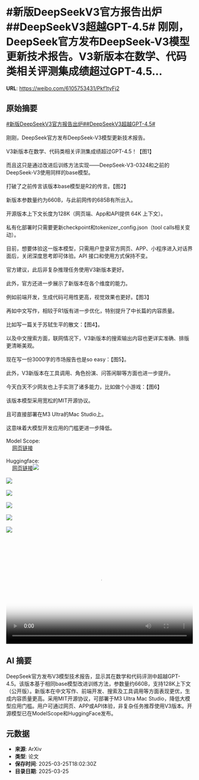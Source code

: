 # #新版DeepSeekV3官方报告出炉##DeepSeekV3超越GPT-4.5# 刚刚，DeepSeek官方发布DeepSeek-V3模型更新技术报告。V3新版本在数学、代码类相关评测集成绩超过GPT-4.5...

**URL**: https://weibo.com/6105753431/Pkf1tyFj2

## 原始摘要

<a href="https://m.weibo.cn/search?containerid=231522type%3D1%26t%3D10%26q%3D%23%E6%96%B0%E7%89%88DeepSeekV3%E5%AE%98%E6%96%B9%E6%8A%A5%E5%91%8A%E5%87%BA%E7%82%89%23&amp;extparam=%23%E6%96%B0%E7%89%88DeepSeekV3%E5%AE%98%E6%96%B9%E6%8A%A5%E5%91%8A%E5%87%BA%E7%82%89%23" data-hide=""><span class="surl-text">#新版DeepSeekV3官方报告出炉#</span></a><a href="https://m.weibo.cn/search?containerid=231522type%3D1%26t%3D10%26q%3D%23DeepSeekV3%E8%B6%85%E8%B6%8AGPT-4.5%23&amp;extparam=%23DeepSeekV3%E8%B6%85%E8%B6%8AGPT-4.5%23" data-hide=""><span class="surl-text">#DeepSeekV3超越GPT-4.5#</span></a> <br><br>刚刚，DeepSeek官方发布DeepSeek-V3模型更新技术报告。<br><br>V3新版本在数学、代码类相关评测集成绩超过GPT-4.5！【图1】<br><br>而且这只是通过改进后训练方法实现——DeepSeek-V3-0324和之前的DeepSeek-V3使用同样的base模型。<br><br>打破了之前传言该版本base模型是R2的传言。【图2】<br><br>新版本参数量约为660B，与此前网传的685B有所出入。<br><br>开源版本上下文长度为128K（网页端、App和API提供 64K 上下文）。<br><br>私有化部署时只需要更新checkpoint和tokenizer_config.json（tool calls相关变动）。<br><br>目前，想要体验这一版本模型，只需用户登录官方网页、APP、小程序进入对话界面后，关闭深度思考即可体验。API 接口和使用方式保持不变。<br><br>官方建议，此后非复杂推理任务使用V3新版本更好。<br><br>此外，官方还进一步展示了新版本在各个维度的能力。<br><br>例如前端开发，生成代码可用性更高，视觉效果也更好。【图3】<br><br>再如中文写作，相较于R1版有进一步优化，特别提升了中长篇的内容质量。<br><br>比如写一篇关于苏轼生平的散文：【图4】。<br><br>以及中文搜索方面，联网情况下，V3新版本的搜索输出内容也更详实准确、排版更清晰美观。<br><br>现在写一份3000字的市场报告也是so easy：【图5】。<br><br>此外，V3新版本在工具调用、角色扮演、问答闲聊等方面也进一步提升。<br><br>今天白天不少网友也上手实测了诸多能力，比如做个小游戏：【图6】<br><br>该版本模型采用宽松的MIT开源协议。<br><br>且可直接部署在M3 Ultra的Mac Studio上。<br><br>这意味着大模型开发应用的门槛更进一步降低。<br><br>Model Scope: <br><a href="https://weibo.cn/sinaurl?u=https%3A%2F%2Fmodelscope.cn%2Fmodels%2Fdeepseek-ai%2FDeepSeek-V3-0324" data-hide=""><span class="url-icon"><img style="width: 1rem;height: 1rem" src="https://h5.sinaimg.cn/upload/2015/09/25/3/timeline_card_small_web_default.png" referrerpolicy="no-referrer"></span><span class="surl-text">网页链接</span></a><br><br>Huggingface: <br><a href="https://weibo.cn/sinaurl?u=https%3A%2F%2Fhuggingface.co%2Fdeepseek-ai%2FDeepSeek-V3-0324" data-hide=""><span class="url-icon"><img style="width: 1rem;height: 1rem" src="https://h5.sinaimg.cn/upload/2015/09/25/3/timeline_card_small_web_default.png" referrerpolicy="no-referrer"></span><span class="surl-text">网页链接</span></a><img style="" src="https://tvax1.sinaimg.cn/large/006Fd7o3ly1hzto6jrmktj30u00iq45y.jpg" referrerpolicy="no-referrer"><br><br><img style="" src="https://tvax3.sinaimg.cn/large/006Fd7o3ly1hzto7o7rggj30u00nyjyr.jpg" referrerpolicy="no-referrer"><br><br><img style="" src="https://tvax1.sinaimg.cn/large/006Fd7o3ly1hzto8u2zrmg30lk0u0e87.gif" referrerpolicy="no-referrer"><br><br><img style="" src="https://tvax4.sinaimg.cn/large/006Fd7o3ly1hzto97nnlsj30u0167ana.jpg" referrerpolicy="no-referrer"><br><br><img style="" src="https://tvax2.sinaimg.cn/large/006Fd7o3ly1hzto9s8a1pj30u094yqv8.jpg" referrerpolicy="no-referrer"><br><br><img style="" src="https://tvax3.sinaimg.cn/large/006Fd7o3ly1hztonrdt2dj30zk0k0wf7.jpg" referrerpolicy="no-referrer"><br><br><br clear="both"><div style="clear: both"></div><video controls="controls" poster="https://tvax3.sinaimg.cn/orj480/006Fd7o3ly1hztonrp1lxj30zk0k0wf7.jpg" style="width: 100%"><source src="https://f.video.weibocdn.com/o0/nudfLbrOlx08mXE9uBLy010412006bpB0E010.mp4?label=mp4_720p&amp;template=1280x720.25.0&amp;ori=0&amp;ps=1Cx9YB1mmR49jS&amp;Expires=1742929318&amp;ssig=f%2FH0NWo%2Fvd&amp;KID=unistore,video"><source src="https://f.video.weibocdn.com/o0/5585m91plx08mXE9jAH60104120032pP0E010.mp4?label=mp4_hd&amp;template=852x480.25.0&amp;ori=0&amp;ps=1Cx9YB1mmR49jS&amp;Expires=1742929318&amp;ssig=8JvbtRYJWa&amp;KID=unistore,video"><source src="https://f.video.weibocdn.com/o0/cYgeoh3ylx08mXE99aYo010412001Xp50E010.mp4?label=mp4_ld&amp;template=640x360.25.0&amp;ori=0&amp;ps=1Cx9YB1mmR49jS&amp;Expires=1742929318&amp;ssig=%2FRZfhXTX8j&amp;KID=unistore,video"><p>视频无法显示，请前往<a href="https://video.weibo.com/show?fid=1034%3A5148242397298709" target="_blank" rel="noopener noreferrer">微博视频</a>观看。</p></video>

## AI 摘要

DeepSeek官方发布V3模型技术报告，显示其在数学和代码评测中超越GPT-4.5。该版本基于相同base模型改进训练方法，参数量约660B，支持128K上下文（公开版）。新版本在中文写作、前端开发、搜索及工具调用等方面表现更优，生成内容质量更高。采用MIT开源协议，可部署于M3 Ultra Mac Studio，降低大模型应用门槛。用户可通过网页、APP或API体验，非复杂任务推荐使用V3版本。开源模型已在ModelScope和HuggingFace发布。

## 元数据

- **来源**: ArXiv
- **类型**: 论文
- **保存时间**: 2025-03-25T18:02:30Z
- **目录日期**: 2025-03-25
